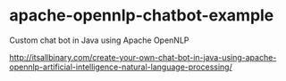 # apache-opennlp-chatbot-example
Custom chat bot in Java using Apache OpenNLP

 
  
  http://itsallbinary.com/create-your-own-chat-bot-in-java-using-apache-opennlp-artificial-intelligence-natural-language-processing/
